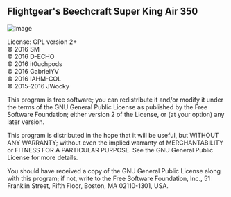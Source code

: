 Flightgear's Beechcraft Super King Air 350 
-------------------------------------------

![Image](https://upload.wikimedia.org/wikipedia/commons/0/02/Beech_b300_kingair_350_m-five_arp.jpg)

License: GPL version 2+<br>
:copyright: 2016 SM <br>
:copyright: 2016 D-ECHO <br>
:copyright: 2016 it0uchpods <br>
:copyright: 2016 GabrielYV <br>
:copyright: 2016 IAHM-COL <br>
:copyright: 2015-2016 JWocky <br>

This program is free software; you can redistribute it and/or
modify it under the terms of the GNU General Public License
as published by the Free Software Foundation; either version 2
of the License, or (at your option) any later version.

This program is distributed in the hope that it will be useful,
but WITHOUT ANY WARRANTY; without even the implied warranty of
MERCHANTABILITY or FITNESS FOR A PARTICULAR PURPOSE.  See the
GNU General Public License for more details.

You should have received a copy of the GNU General Public License
along with this program; if not, write to the Free Software
Foundation, Inc., 51 Franklin Street, Fifth Floor, Boston, MA  02110-1301, USA.

